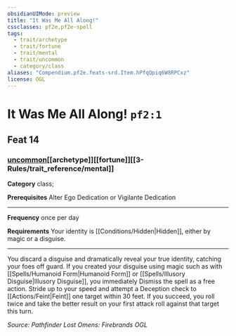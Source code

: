```yaml
---
obsidianUIMode: preview
title: "It Was Me All Along!"
cssclasses: pf2e,pf2e-spell
tags:
  - trait/archetype
  - trait/fortune
  - trait/mental
  - trait/uncommon
  - category/class
aliases: "Compendium.pf2e.feats-srd.Item.hPfqQpiq6W8RPCxz"
license: OGL
---
```

# It Was Me All Along! `pf2:1`
## Feat 14
### [uncommon](uncommon "Uncommon Rarity Trait")[[archetype]][[fortune]][[3-Rules/trait_reference/mental]]

**Category** class; 



**Prerequisites** Alter Ego Dedication or Vigilante Dedication
* * *
**Frequency** once per day

**Requirements** Your identity is [[Conditions/Hidden|Hidden]], either by magic or a disguise.

* * *

You discard a disguise and dramatically reveal your true identity, catching your foes off guard. If you created your disguise using magic such as with [[Spells/Humanoid Form|Humanoid Form]] or [[Spells/Illusory Disguise|Illusory Disguise]], you immediately Dismiss the spell as a free action. Stride up to your speed and attempt a Deception check to [[Actions/Feint|Feint]] one target within 30 feet. If you succeed, you roll twice and take the better result on your first attack roll against that target this turn.

*Source: Pathfinder Lost Omens: Firebrands*
*OGL*